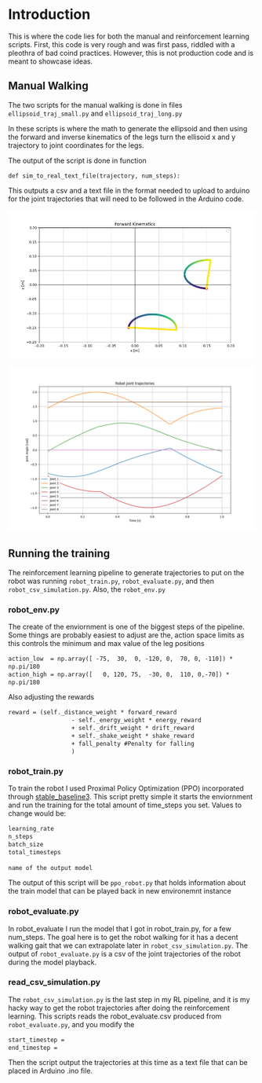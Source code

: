 # Introduction

This is where the code lies for both the manual and reinforcement learning scripts. First, this code is very rough and was first pass, riddled with a pleothra of bad coind practices. However, this is not production code and is meant to showcase ideas.


## Manual Walking

The two scripts for the manual walking is done in files `ellipsoid_traj_small.py` and `ellipsoid_traj_long.py`

In these scripts is where the math to generate the ellipsoid and then using the forward and inverse kinematics of the legs turn the ellisoid x and y trajectory to joint coordinates for the legs.

The output of the script is done in function 

```
def sim_to_real_text_file(trajectory, num_steps):

```

This outputs a csv and a text file in the format needed to upload to arduino for the joint trajectories that will need to be followed in the Arduino code.


![Ellipsoid](../img/ellipsoid_traj.png) 

![Joint Trajectories](../img/joint_trajectories.png) 


## Running the training

The reinforcement learning pipeline to generate trajectories to put on the robot was running `robot_train.py`, `robot_evaluate.py`, and then `robot_csv_simulation.py`. Also, the `robot_env.py`

### robot_env.py

The create of the enviornment is one of the biggest steps of the pipeline. Some things are probably easiest to adjust are the, action space limits as this controls the minimum and max value of the leg positions

```
action_low  = np.array([ -75,  30,  0, -120, 0,  70, 0, -110]) * np.pi/180
action_high = np.array([   0, 120, 75,  -30, 0,  110, 0,-70]) * np.pi/180
```

Also adjusting the rewards

```
reward = (self._distance_weight * forward_reward 
                  - self._energy_weight * energy_reward 
                  + self._drift_weight * drift_reward 
                  + self._shake_weight * shake_reward
                  + fall_penalty #Penalty for falling
                  )
```

### robot_train.py

To train the robot I used Proximal Policy Optimization (PPO) incorporated through [stable_baseline3](https://stable-baselines3.readthedocs.io/en/master/modules/ppo.html). This script pretty simple it starts the enviornment and run the training for the total amount of time_steps you set. Values to change would be:


```
learning_rate
n_steps
batch_size
total_timesteps

name of the output model
```

The output of this script will be `ppo_robot.py` that holds information about the train model that can be played back in new environemnt instance

### robot_evaluate.py

In robot_evaluate I run the model that I got in robot_train.py, for a few num_steps. The goal here is to get the robot walking for it has a decent walking gait that we can extrapolate later in `robot_csv_simulation.py`. The output of `robot_evaluate.py` is a csv of the joint trajectories of the robot during the model playback.

### read_csv_simulation.py

The `robot_csv_simulation.py` is the last step in my RL pipeline, and it is my hacky way to get the robot trajectories after doing the reinforcement learning. This scripts reads the robot_evaluate.csv produced from `robot_evaluate.py`, and you modify the 

```
start_timestep = 
end_timestep = 
```

Then the script output the trajectories at this time as a text file that can be placed in Arduino .ino file.



